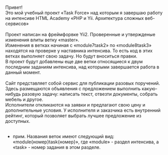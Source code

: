 Привет! <br>
Это мой учебный проект «Task Force» над которым я завершаю работу на интенсиве HTML Academy «PHP и Yii. Архитектура сложных веб-сервисов» <br><br>
Проект написан на фреймфорвке Yii2. Проверенные и утвержденые изменения влиты ветку «master». <br>
Изменения в ветках начиная с «module7task2» по «module8task3» находятся на проверке у наставника интенсива. То есть код в этих ветках выполняет свою задачу. Но будут вноситься правки.<br>
В проект будут добавлены еще две ветки относящиеся к двум последним заданиям интенсива, над которыми завершается работа в данный момент. <br><br>
Сайт представляет собой сервис для публикации разовых поручений. Здесь размещаются объявления с предложением выполнить какую-нибудь разовую задачу: написать текст, отвезти документы, собрать мебель и другое. <br>
Исполнители откликаются на заявки и предлагают свою цену и дополнительные условия. У исполнителя и заказчика есть внутренний рейтинг, который позволяет выбрать лучшее предложение из доступных.<br><br>
* прим. Названия веток имеют следующий вид: «module{номер}task{номер}», где «module» - раздел интенсива, а «task» - номер задания в этом разделе.
